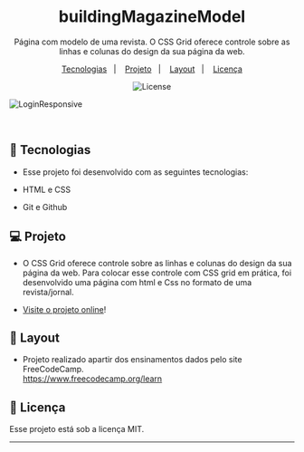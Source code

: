 
<h1 align="center"> buildingMagazineModel </h1>

<p align="center">
Página com modelo de uma revista. O CSS Grid oferece controle sobre as linhas e colunas do design da sua página da web. <br/>
</p>

<p align="center">
  <a href="#-tecnologias">Tecnologias</a>&nbsp;&nbsp;&nbsp;|&nbsp;&nbsp;&nbsp;
  <a href="#-projeto">Projeto</a>&nbsp;&nbsp;&nbsp;|&nbsp;&nbsp;&nbsp;
  <a href="#-layout">Layout</a>&nbsp;&nbsp;&nbsp;|&nbsp;&nbsp;&nbsp;
  <a href="#memo-licença">Licença</a>
</p>

<p align="center">
  <img alt="License" src="https://img.shields.io/static/v1?label=license&message=MIT&color=49AA26&labelColor=000000">
</p>


  ![LoginResponsive](https://user-images.githubusercontent.com/86312347/213257848-dc2452fa-43f0-47a1-aa09-d1085990d8ac.PNG)



<br>

## 🚀 Tecnologias

- Esse projeto foi desenvolvido com as seguintes tecnologias:

- HTML e CSS
- Git e Github

## 💻 Projeto

- O CSS Grid oferece controle sobre as linhas e colunas do design da sua página da web. Para colocar esse controle com CSS grid em prática, foi desenvolvido uma página com html e Css no formato de uma revista/jornal.

- [Visite o projeto online]()!

## 🔖 Layout

- Projeto realizado apartir dos ensinamentos dados pelo site FreeCodeCamp. <br>
 https://www.freecodecamp.org/learn


## :memo: Licença

Esse projeto está sob a licença MIT.

---
